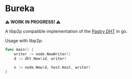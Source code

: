 # Bureka

**:warning: WORK IN PROGRESS! :warning:**

A libp2p compatible implementation of the [Pastry DHT](http://rowstron.azurewebsites.net/PAST/pastry.pdf) in go.

Usage with libp2p:

```go
func main() {
    writer := node.NewWriter()
    d := dht.New(id, writer)
    
    n := node.New(d, host.Host, writer)
}
```